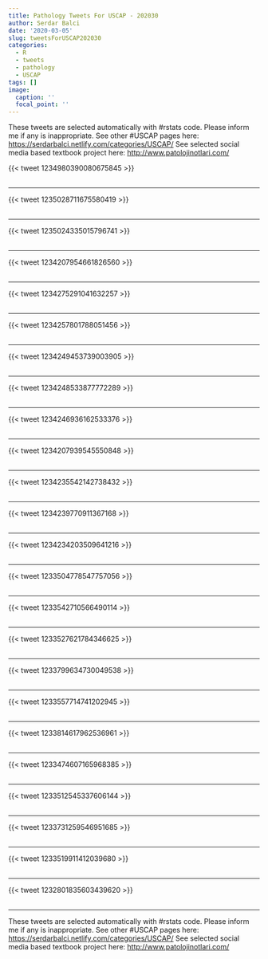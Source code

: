 ```yaml
---
title: Pathology Tweets For USCAP - 202030
author: Serdar Balci
date: '2020-03-05'
slug: tweetsForUSCAP202030
categories:
  - R
  - tweets
  - pathology
  - USCAP
tags: []
image:
  caption: ''
  focal_point: ''
---
```



These tweets are selected automatically with #rstats code. Please inform me if any is inappropriate.
See other #USCAP pages here: https://serdarbalci.netlify.com/categories/USCAP/ 
See selected social media based textbook project here: http://www.patolojinotlari.com/

{{< tweet 1234980390080675845 >}}
<br>
<br>
<hr>
{{< tweet 1235028711675580419 >}}
<br>
<br>
<hr>
{{< tweet 1235024335015796741 >}}
<br>
<br>
<hr>
{{< tweet 1234207954661826560 >}}
<br>
<br>
<hr>
{{< tweet 1234275291041632257 >}}
<br>
<br>
<hr>
{{< tweet 1234257801788051456 >}}
<br>
<br>
<hr>
{{< tweet 1234249453739003905 >}}
<br>
<br>
<hr>
{{< tweet 1234248533877772289 >}}
<br>
<br>
<hr>
{{< tweet 1234246936162533376 >}}
<br>
<br>
<hr>
{{< tweet 1234207939545550848 >}}
<br>
<br>
<hr>
{{< tweet 1234235542142738432 >}}
<br>
<br>
<hr>
{{< tweet 1234239770911367168 >}}
<br>
<br>
<hr>
{{< tweet 1234234203509641216 >}}
<br>
<br>
<hr>
{{< tweet 1233504778547757056 >}}
<br>
<br>
<hr>
{{< tweet 1233542710566490114 >}}
<br>
<br>
<hr>
{{< tweet 1233527621784346625 >}}
<br>
<br>
<hr>
{{< tweet 1233799634730049538 >}}
<br>
<br>
<hr>
{{< tweet 1233557714741202945 >}}
<br>
<br>
<hr>
{{< tweet 1233814617962536961 >}}
<br>
<br>
<hr>
{{< tweet 1233474607165968385 >}}
<br>
<br>
<hr>
{{< tweet 1233512545337606144 >}}
<br>
<br>
<hr>
{{< tweet 1233731259546951685 >}}
<br>
<br>
<hr>
{{< tweet 1233519911412039680 >}}
<br>
<br>
<hr>
{{< tweet 1232801835603439620 >}}
<br>
<br>
<hr>


These tweets are selected automatically with #rstats code. Please inform me if any is inappropriate.
See other #USCAP pages here: https://serdarbalci.netlify.com/categories/USCAP/ 
See selected social media based textbook project here: http://www.patolojinotlari.com/
